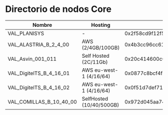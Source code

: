 # Directorio de nodos Core
| Nombre                      | Hosting                  | Node Address  | Enode |
| ---                         | ---                      | ---           | ---   |
| VAL_PLANISYS                | -                        | 0x2f58cd9f12f5eb2bbf856704ab3182bc33a0820e | enode://ebce9759f7a7d589c2a4bbab208d965c7fa047ff1e307c17de923eeb3471dbb739834b819c49a11858bee06de7d61e2c52c2932205fb778089e051fde458df69@185.180.8.164:30303 |
| VAL_ALASTRIA_B_2_4_00 | AWS (2/4GB/100GB)| 0x4b3cc96cc615ab4d46ac0bc8fff5cb4fa77cac92 | enode://e4e807fa72a8c9a137ca89e12fa95673c68b85a02d22627b0a8d8c6cc0709aa0efcb3be62c6a62ac7e5884c6d7909191990705038f833098cf8b0509faa88151@54.220.2.15:30303 |
| VAL_Asvin_001_011           | Self Hosted (2C/11Gb)    | 0x20c414600c07a4deb48688e151fcb77a000b0160 | enode://3888fc42477c570348df07ab3013e72e438099e27ea90d9c2357d4daf9091954ebdfb8874fb6691b5f0230ca57fce95aa4baf5e1cb911ddfbb7c2e45d6514b7b@35.234.104.3:30303 |
| VAL_DigitelTS_B_4_16_01 | AWS eu-west-1 (4/16/64) | 0x0877c8bcf4f571bf79bfa08fa6416141f516b7e6 | enode://7a5642a3f6a17c3ef99e2a1176efeb52951eb4d4363ac3c2900efd5ae96e7ebac3fa9986021a89c99d35cff2bf2ecaa210603014bef6d4cc68b0d4c42aa2503f@176.34.235.103:30303 |
| VAL_DigitelTS_B_4_16_02 | AWS eu-west-1 (4/16/64) | 0x0f51d7def71eeb0cdc3ae3f47a734ad65d0cbe79 | enode://b75a58dba693a32bb6d0aeb7f4a1f8c5e749088992570588140b47244990f8b9195a365d18c5168a4a1c21f0b22cf988dc037ec4b8df0caf063d5ad14d77e795@54.228.169.138:30303 |
| VAL_COMILLAS_B_10_40_00 | SelfHosted (10/40/500GB) | 0x972d045aa74a6c7b1e975436e5d53b1ccfbfd06d | enode://7e2c17dcf07ea21c6d18adf02cb0d83d4c009214b409e62e0179e81db44d108c98f594d7693129128840bbcc850cfc1014f08291b19cae50ca07b3f6b3a27184@130.206.64.5:30303 |
